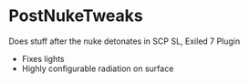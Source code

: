 # PostNukeTweaks
Does stuff after the nuke detonates in SCP SL, Exiled 7 Plugin


- Fixes lights
- Highly configurable radiation on surface

